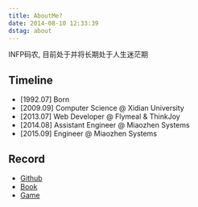```yaml
---
title: AboutMe?
date: 2014-08-10 12:33:39
dstag: about
---
```


INFP码农, 目前处于并将长期处于人生迷茫期

## Timeline

+ [1992.07] Born
+ [2009.09] Computer Science @ Xidian University 
+ [2013.07] Web Developer @ Flymeal & ThinkJoy
+ [2014.08] Assistant Engineer @ Miaozhen Systems
+ [2015.09] Engineer @ Miaozhen Systems

## Record

+ [Github](https://github.com/superalsrk)
+ [Book](http://book.douban.com/people/38686769/)
+ [Game](http://www.douban.com/people/38686769/games?action=collect)

